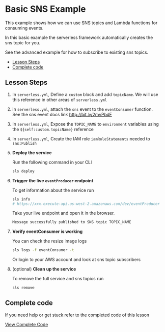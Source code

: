 # Basic SNS Example

This example shows how we can use SNS topics and Lambda functions for consuming events.

In this basic example the serverless framework automatically creates the sns topic for you.

See the advanced example for how to subscribe to existing sns topics.

- [Lesson Steps](#lesson-steps)
- [Complete code](#complete-code)

## Lesson Steps

1. In `serverless.yml`, Define a `custom` block and add `topicName`. We will use this reference in other areas of `serverless.yml`

2. in `serverless.yml`, attach the `sns` event to the `eventConsumer` function. See the sns event docs link http://bit.ly/2mvPbdF

3. In `serverless.yml`, Expose the `TOPIC_NAME` to `environment` variables using the `${self:custom.topicName}` reference

4. In `serverless.yml`, Create the IAM role `iamRoleStatements` needed to `sns:Publish`

5. **Deploy the service**

    Run the following command in your CLI

    ```bash
    sls deploy
    ```

6. **Trigger the live `eventProducer` endpoint**

    To get information about the service run
    ```bash
    sls info
    # https://xxx.execute-api.us-west-2.amazonaws.com/dev/eventProducer
    ```

    Take your live endpoint and open it in the browser.

    ```bash
    Message successfully published to SNS topic TOPIC_NAME
    ```

7. **Verify eventConsumer is working**

    You can check the resize image logs

    ```bash
    sls logs -f eventConsumer -t
    ```

    Or login to your AWS account and look at sns topic subscribers

8. (optional) **Clean up the service**

    To remove the full service and sns topics run

    ```bash
    sls remove
    ```





## Complete code

If you need help or get stuck refer to the completed code of this lesson

[View Complete Code](https://github.com/DavidWells/serverless-workshop/tree/master/lessons-code-complete/events/sns/sns-basic)
